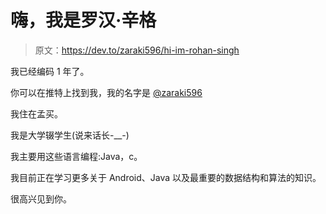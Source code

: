 # 嗨，我是罗汉·辛格

> 原文：<https://dev.to/zaraki596/hi-im-rohan-singh>

我已经编码 1 年了。

你可以在推特上找到我，我的名字是 [@zaraki596](https://twitter.com/zaraki596)

我住在孟买。

我是大学辍学生(说来话长-__-)

我主要用这些语言编程:Java，c。

我目前正在学习更多关于 Android、Java 以及最重要的数据结构和算法的知识。

很高兴见到你。